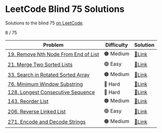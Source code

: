 # LeetCode Blind 75 Solutions
Solutions to the blind 75 [on LeetCode](https://leetcode.com/discuss/general-discussion/460599/blind-75-leetcode-questions).

8 / 75

| Problem | Difficulty | Solution |
| --- | --- | --- |
| [19. Remove Nth Node From End of List](https://leetcode.com/problems/remove-nth-node-from-end-of-list/) | 🟠 Medium | [🔗Link](019-remove-nth-node-from-end-of-list) |
| [21. Merge Two Sorted Lists](https://leetcode.com/problems/merge-two-sorted-lists/) | 🟢 Easy | [🔗Link](021-merge-two-sorted-lists) |
| [33. Search in Rotated Sorted Array](https://leetcode.com/problems/search-in-rotated-sorted-array/) | 🟠 Medium | [🔗Link](033-search-in-rotated-sorted-array) |
| [76. Minimum Window Substring](https://leetcode.com/problems/minimum-window-substring/) | 🔴 Hard | [🔗Link](076-minimum-window-substring) |
| [128. Longest Consecutive Sequence](https://leetcode.com/problems/longest-consecutive-sequence/) | 🔴 Hard | [🔗Link](128-longest-consecutive-sequence) |
| [143. Reorder List](https://leetcode.com/problems/reorder-list/) | 🟠 Medium | [🔗Link](143-reorder-list) |
| [206. Reverse Linked List](https://leetcode.com/problems/reverse-linked-list/) | 🟢 Easy | [🔗Link](206-reverse-linked-list) |
| [271. Encode and Decode Strings](https://leetcode.com/problems/encode-and-decode-strings/) | 🟠 Medium | [🔗Link](271-encode-and-decode-strings) |

